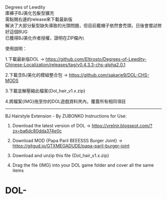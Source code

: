 Degrees of Lewdity\
庫褲子BJ美化包髮型擴充\
需點開右邊的release來下載最新版\
解決了大部分髮型缺失導致的光頭問題，但目前戴帽子依然會禿頭，日後會嘗試修好這個BUG\
已獲得BJ美化作者授權，證明在ZIP檔內\

使用說明：

1.下載最新版DOL -> https://github.com/Eltirosto/Degrees-of-Lewdity-Chinese-Localization/releases/tag/v0.4.3.3-chs-alpha2.0.1

2.下載含BJ美化的模組整合包 -> https://github.com/sakarie9/DOL-CHS-MODS

3.下載並解壓縮此檔案{Dol_hair_v1.x.zip}

4.將檔案{IMG}拖至你的DOL遊戲資料夾內，覆蓋所有相同項目

-------------------------------------------------------------------------
BJ Hairstyle Extension - By ZUBONKO
Instructions for Use:

1. Download the latest version of DOL -> https://vrelnir.blogspot.com/?zx=ba6dc80dda374e0c

2. Download MOD {Papa Paril BEEESSS Burger Joint} -> https://gitgud.io/GTXMEGADUDE/papa-paril-burger-joint

3. Download and unzip this file {Dol_hair_v1.x.zip}

4. Drag the file {IMG} into your DOL game folder and cover all the same items

# DOL-
